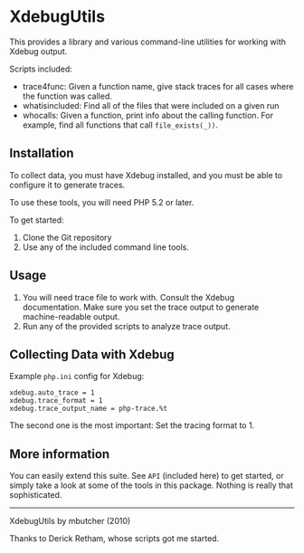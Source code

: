 # XdebugUtils

This provides a library and various  command-line utilities for working with Xdebug output.

Scripts included:

 - trace4func: Given a function name, give stack traces for all cases where the function was called.
 - whatisincluded: Find all of the files that were included on a given run
 - whocalls: Given a function, print info about the calling function. For example, find all functions that call `file_exists(_))`.

## Installation

To collect data, you must have Xdebug installed, and you must be able to configure it to generate traces.

To use these tools, you will need PHP 5.2 or later.

To get started:

1. Clone the Git repository
2. Use any of the included command line tools.

## Usage

1. You will need trace file to work with. Consult the Xdebug documentation. Make sure you set the trace output to generate machine-readable output.
2. Run any of the provided scripts to analyze trace output.

## Collecting Data with Xdebug

Example `php.ini` config for Xdebug:

    xdebug.auto_trace = 1
    xdebug.trace_format = 1
    xdebug.trace_output_name = php-trace.%t

The second one is the most important: Set the tracing format to 1.

## More information

You can easily extend this suite. See `API` (included here) to get started, or simply take a look at
some of the tools in this package. Nothing is really that sophisticated.

----
XdebugUtils by mbutcher (2010)

Thanks to Derick Retham, whose scripts got me started.